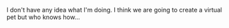 I don't have any idea what I'm doing. I think we are going to create a virtual pet but who knows how...